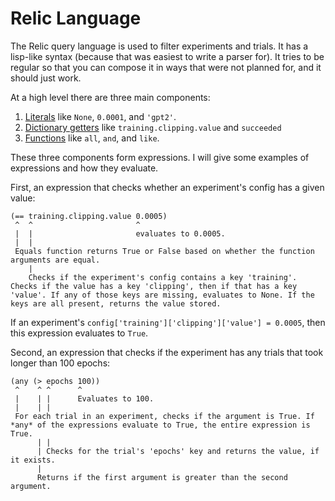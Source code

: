 # Relic Language

The Relic query language is used to filter experiments and trials.
It has a lisp-like syntax (because that was easiest to write a parser for).
It tries to be regular so that you can compose it in ways that were not planned for, and it should just work.

At a high level there are three main components:

1. [Literals](docs/lang/literals) like `None`, `0.0001`, and `'gpt2'`.
2. [Dictionary getters](docs/lang/dictionary-getters) like `training.clipping.value` and `succeeded`
3. [Functions](docs/lang/functions) like `all`, `and`, and `like`.

These three components form expressions.
I will give some examples of expressions and how they evaluate.

First, an expression that checks whether an experiment's config has a given value:

```
(== training.clipping.value 0.0005)
 ^  ^                       ^
 |  |                       evaluates to 0.0005.
 |  |
 Equals function returns True or False based on whether the function arguments are equal.
    |
    Checks if the experiment's config contains a key 'training'. Checks if the value has a key 'clipping', then if that has a key 'value'. If any of those keys are missing, evaluates to None. If the keys are all present, returns the value stored.
```

If an experiment's `config['training']['clipping']['value'] = 0.0005`, then this expression evaluates to `True`. 

Second, an expression that checks if the experiment has any trials that took longer than 100 epochs:

```
(any (> epochs 100))
 ^    ^ ^      ^
 |    | |      Evaluates to 100.
 |    | |
 For each trial in an experiment, checks if the argument is True. If *any* of the expressions evaluate to True, the entire expression is True.
      | |
      | Checks for the trial's 'epochs' key and returns the value, if it exists.
      |
      Returns if the first argument is greater than the second argument.
```
